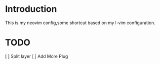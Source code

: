 # Introduction
This is my neovim config,some shortcut based on my l-vim configuration.  

# TODO
[ ] Split layer
[ ] Add More Plug

